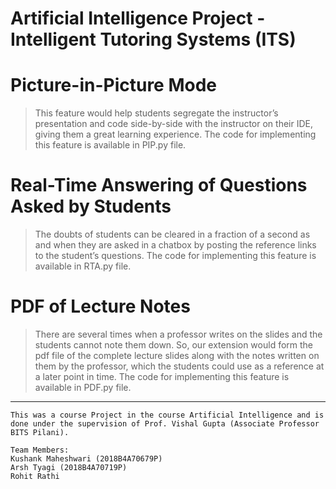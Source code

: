 # **Artificial Intelligence Project - Intelligent Tutoring Systems (ITS)**

# Picture-in-Picture Mode

> This feature would help students segregate the instructor’s presentation and code side-by-side with the instructor on their IDE, giving them a great learning experience. The code for implementing this feature is available in PIP.py file.

# Real-Time Answering of Questions Asked by Students

> The doubts of students can be cleared in a fraction of a second as and when they are asked in a chatbox by posting the reference links to the student’s questions. The code for implementing this feature is available in RTA.py file.

# PDF of Lecture Notes

>There are several times when a professor writes on the slides and the students cannot note them down. So, our extension would form the pdf file of the complete lecture slides along with the notes written on them by the professor, which the students could use as a reference at a later point in time. The code for implementing this feature is available in PDF.py file.

---
```
This was a course Project in the course Artificial Intelligence and is done under the supervision of Prof. Vishal Gupta (Associate Professor BITS Pilani).

Team Members: 
Kushank Maheshwari (2018B4A70679P)
Arsh Tyagi (2018B4A70719P)
Rohit Rathi
```

